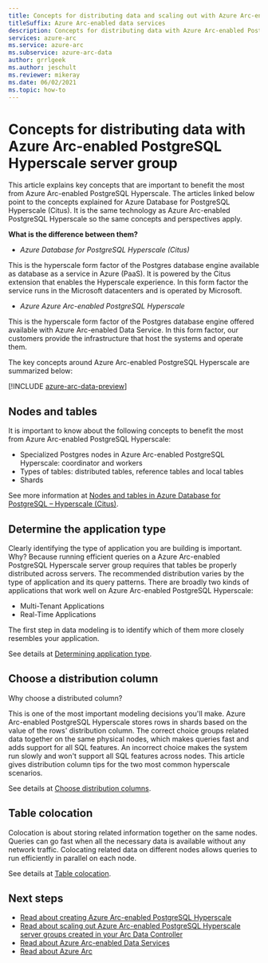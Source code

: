 ```yaml
---
title: Concepts for distributing data and scaling out with Azure Arc-enabled PostgreSQL Hyperscale server group
titleSuffix: Azure Arc-enabled data services
description: Concepts for distributing data with Azure Arc-enabled PostgreSQL Hyperscale server group
services: azure-arc
ms.service: azure-arc
ms.subservice: azure-arc-data
author: grrlgeek
ms.author: jeschult
ms.reviewer: mikeray
ms.date: 06/02/2021
ms.topic: how-to
---
```


# Concepts for distributing data with Azure Arc-enabled PostgreSQL Hyperscale server group

This article explains key concepts that are important to benefit the most from Azure Arc-enabled PostgreSQL Hyperscale.
The articles linked below point to the concepts explained for Azure Database for PostgreSQL Hyperscale (Citus). It is the same technology as Azure Arc-enabled PostgreSQL Hyperscale so the same concepts and perspectives apply.

**What is the difference between them?**
- _Azure Database for PostgreSQL Hyperscale (Citus)_

This is the hyperscale form factor of the Postgres database engine available as database as a service in Azure (PaaS). It is powered by the Citus extension that enables the Hyperscale experience. In this form factor the service runs in the Microsoft datacenters and is operated by Microsoft.

- _Azure Azure Arc-enabled PostgreSQL Hyperscale_

This is the hyperscale form factor of the Postgres database engine offered available with Azure Arc-enabled Data Service. In this form factor, our customers provide the infrastructure that host the systems and operate them.

The key concepts around Azure Arc-enabled PostgreSQL Hyperscale are summarized below:

[!INCLUDE [azure-arc-data-preview](../../../includes/azure-arc-data-preview.md)]

## Nodes and tables
It is important to know about the following concepts to benefit the most from Azure Arc-enabled PostgreSQL Hyperscale:
- Specialized Postgres nodes in Azure Arc-enabled PostgreSQL Hyperscale: coordinator and workers
- Types of tables: distributed tables, reference tables and local tables
- Shards

See more information at [Nodes and tables in Azure Database for PostgreSQL – Hyperscale (Citus)](../../postgresql/hyperscale/concepts-nodes.md).

## Determine the application type
Clearly identifying the type of application you are building is important. Why? 
Because running efficient queries on a Azure Arc-enabled PostgreSQL Hyperscale server group requires that tables be properly distributed across servers. 
The recommended distribution varies by the type of application and its query patterns. There are broadly two kinds of applications that work well on Azure Arc-enabled PostgreSQL Hyperscale:
- Multi-Tenant Applications
- Real-Time Applications

The first step in data modeling is to identify which of them more closely resembles your application.

See details at [Determining application type](../../postgresql/hyperscale/howto-app-type.md).


## Choose a distribution column
Why choose a distributed column?

This is one of the most important modeling decisions you'll make. Azure Arc-enabled PostgreSQL Hyperscale stores rows in shards based on the value of the rows' distribution column. The correct choice groups related data together on the same physical nodes, which makes queries fast and adds support for all SQL features. 
An incorrect choice makes the system run slowly and won't support all SQL features across nodes. This article gives distribution column tips for the two most common hyperscale scenarios.

See details at [Choose distribution columns](../../postgresql/hyperscale/howto-choose-distribution-column.md).


## Table colocation

Colocation is about storing related information together on the same nodes. 
Queries can go fast when all the necessary data is available without any network traffic. Colocating related data on different nodes allows queries to run efficiently in parallel on each node.

See details at [Table colocation](../../postgresql/hyperscale/concepts-colocation.md).


## Next steps
- [Read about creating Azure Arc-enabled PostgreSQL Hyperscale](create-postgresql-hyperscale-server-group.md)
- [Read about scaling out Azure Arc-enabled PostgreSQL Hyperscale server groups created in your Arc Data Controller](scale-out-in-postgresql-hyperscale-server-group.md)
- [Read about Azure Arc-enabled Data Services](https://azure.microsoft.com/services/azure-arc/hybrid-data-services)
- [Read about Azure Arc](https://aka.ms/azurearc)
